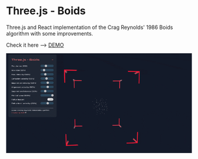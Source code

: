 # Three.js - Boids

Three.js and React implementation of the Crag Reynolds' 1986 Boids algorithm with some improvements.

Check it here --> [DEMO](https://threejs-boids.web.app/)

![alt text](https://raw.githubusercontent.com/mijim/threejs-boids/master/public/example.gif "Example")

